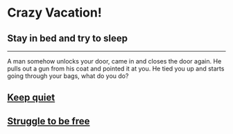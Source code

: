 # Crazy Vacation!
## Stay in bed and try to sleep
---
A man somehow unlocks your door, came in and closes the door again. He pulls out a gun from his coat and pointed it at you. He tied you up and starts going through your bags, what do you do?
## [Keep quiet](keep-quiet)
## [Struggle to be free](struggle)